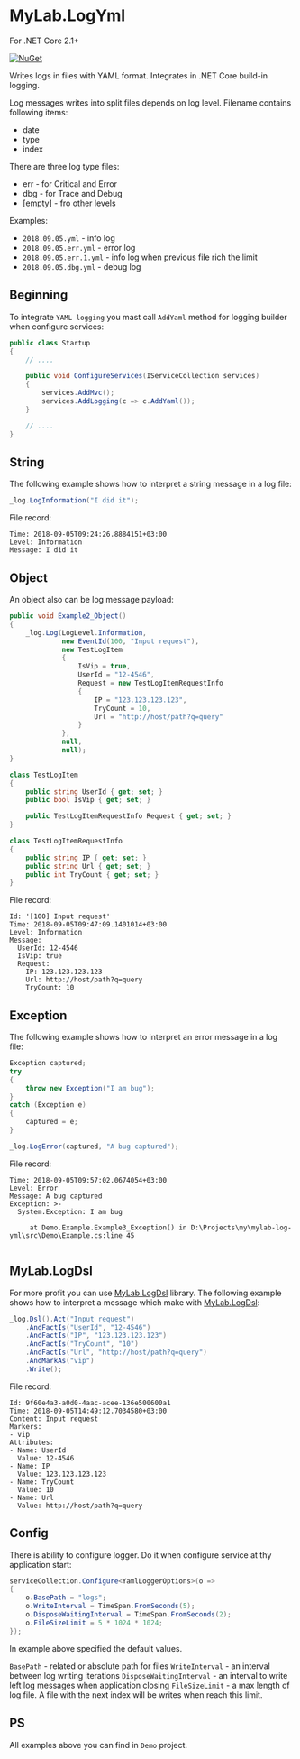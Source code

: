 # MyLab.LogYml

For .NET Core 2.1+

[![NuGet](https://img.shields.io/nuget/v/MyLab.WebErrors.svg)](https://www.nuget.org/packages/MyLab.WebErrors/)

Writes logs in files with YAML format. Integrates in .NET Core build-in logging.

Log messages writes into split files depends on log level. Filename contains following items:
* date
* type
* index

There are three log type files:
* err - for Critical and Error
* dbg - for Trace and Debug
* [empty] - fro other levels

Examples:
* `2018.09.05.yml` - info log
* `2018.09.05.err.yml` - error log
* `2018.09.05.err.1.yml` - info log when previous file rich the limit
* `2018.09.05.dbg.yml` - debug log

## Beginning

To integrate `YAML logging` you mast call `AddYaml` method for logging builder when configure services:

```C#
public class Startup
{
    // ....

    public void ConfigureServices(IServiceCollection services)
    {
        services.AddMvc();
        services.AddLogging(c => c.AddYaml());
    }

    // ....
}
```



## String

The following example shows how to interpret a string message in a log file:

```C#
_log.LogInformation("I did it");
```

File record:

```
Time: 2018-09-05T09:24:26.8884151+03:00
Level: Information
Message: I did it
```



## Object

An object also can be log message payload:

```C#
public void Example2_Object()
{
    _log.Log(LogLevel.Information, 
             new EventId(100, "Input request"), 
             new TestLogItem
             {
                 IsVip = true,
                 UserId = "12-4546",
                 Request = new TestLogItemRequestInfo
                 {
                     IP = "123.123.123.123",
                     TryCount = 10,
                     Url = "http://host/path?q=query"
                 }
             }, 
             null, 
             null);
}

class TestLogItem
{
    public string UserId { get; set; }
    public bool IsVip { get; set; }

    public TestLogItemRequestInfo Request { get; set; }
}

class TestLogItemRequestInfo
{
    public string IP { get; set; }
    public string Url { get; set; }
    public int TryCount { get; set; } 
}
```

File record:

```
Id: '[100] Input request'
Time: 2018-09-05T09:47:09.1401014+03:00
Level: Information
Message:
  UserId: 12-4546
  IsVip: true
  Request:
    IP: 123.123.123.123
    Url: http://host/path?q=query
    TryCount: 10
```



## Exception

The following example shows how to interpret an error message in a log file:

```C#
Exception captured;
try
{
    throw new Exception("I am bug");
}
catch (Exception e)
{
    captured = e;
}

_log.LogError(captured, "A bug captured");
```

File record:

```
Time: 2018-09-05T09:57:02.0674054+03:00
Level: Error
Message: A bug captured
Exception: >-
  System.Exception: I am bug

     at Demo.Example.Example3_Exception() in D:\Projects\my\mylab-log-yml\src\Demo\Example.cs:line 45


```



## MyLab.LogDsl

For more profit you can use [MyLab.LogDsl](https://github.com/ozzy-ext/mylab-log-dsl) library. The following example shows how to interpret a message which make with [MyLab.LogDsl](https://github.com/ozzy-ext/mylab-log-dsl):

```C#
_log.Dsl().Act("Input request")
    .AndFactIs("UserId", "12-4546")
    .AndFactIs("IP", "123.123.123.123")
    .AndFactIs("TryCount", "10")
    .AndFactIs("Url", "http://host/path?q=query")
    .AndMarkAs("vip")
    .Write();
```

File record:

```
Id: 9f60e4a3-a0d0-4aac-acee-136e500600a1
Time: 2018-09-05T14:49:12.7034580+03:00
Content: Input request
Markers:
- vip
Attributes:
- Name: UserId
  Value: 12-4546
- Name: IP
  Value: 123.123.123.123
- Name: TryCount
  Value: 10
- Name: Url
  Value: http://host/path?q=query
```



## Config

There is ability to configure logger. Do it when configure service at thу application start:

```C#
serviceCollection.Configure<YamlLoggerOptions>(o =>
{
    o.BasePath = "logs";
    o.WriteInterval = TimeSpan.FromSeconds(5);
    o.DisposeWaitingInterval = TimeSpan.FromSeconds(2);
    o.FileSizeLimit = 5 * 1024 * 1024;
});
```
In example above specified the default values.

`BasePath` - related or absolute path for files
`WriteInterval` - an interval between log writing iterations
`DisposeWaitingInterval` - an interval to write left log messages when application closing
`FileSizeLimit` - a max length of log file. A file with the next index will be writes when reach this limit.



## PS

All examples above you can find in `Demo` project.
